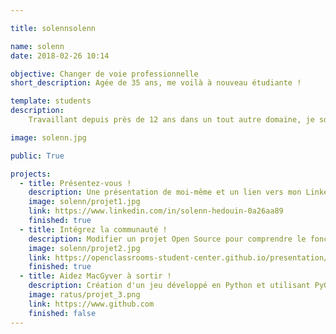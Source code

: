 ```yaml
---

title: solennsolenn

name: solenn
date: 2018-02-26 10:14

objective: Changer de voie professionnelle
short_description: Agée de 35 ans, me voilà à nouveau étudiante !

template: students
description:
    Travaillant depuis près de 12 ans dans un tout autre domaine, je souhaite tourner la page et m'épanouir enfin dans ma vie professionnelle en vivant des expériences enrichissantes et stimulantes.

image: solenn.jpg

public: True

projects:
  - title: Présentez-vous !
    description: Une présentation de moi-même et un lien vers mon LinkedIn.
    image: solenn/projet1.jpg
    link: https://www.linkedin.com/in/solenn-hedouin-0a26aa89
    finished: true
  - title: Intégrez la communauté !
    description: Modifier un projet Open Source pour comprendre le fonctionnement de Git, de Github et des pull requests. 
    image: solenn/projet2.jpg
    link: https://openclassrooms-student-center.github.io/presentation/students/alix.html
    finished: true
  - title: Aidez MacGyver à sortir !
    description: Création d'un jeu développé en Python et utilisant PyGame.
    image: ratus/projet_3.png
    link: https://www.github.com
    finished: false
---
```

